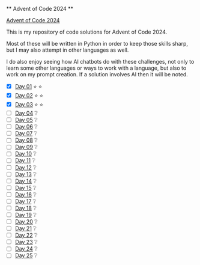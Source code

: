 ** Advent of Code 2024 **

[Advent of Code 2024](https://adventofcode.com/2024)

This is my repository of code solutions for Advent of Code 2024.

Most of these will be written in Python in order to keep those skills sharp, but I may also attempt in other languages as well.

I do also enjoy seeing how AI chatbots do with these challenges, not only to learn some other languages or ways to work with a language, but also to work on my prompt creation. If a solution involves AI then it will be noted.


- [x] [Day 01](https://adventofcode.com/2024/day/1) :star: :star:
- [x] [Day 02](https://adventofcode.com/2024/day/2) :star: :star:
- [x] [Day 03](https://adventofcode.com/2024/day/3) :star: :star:
- [ ] [Day 04](https://adventofcode.com/2024/day/4) :grey_question:
- [ ] [Day 05](https://adventofcode.com/2024/day/5) :grey_question:
- [ ] [Day 06](https://adventofcode.com/2024/day/6) :grey_question:
- [ ] [Day 07](https://adventofcode.com/2024/day/7) :grey_question:
- [ ] [Day 08](https://adventofcode.com/2024/day/8) :grey_question:
- [ ] [Day 09](https://adventofcode.com/2024/day/9) :grey_question:
- [ ] [Day 10](https://adventofcode.com/2024/day/10) :grey_question:
- [ ] [Day 11](https://adventofcode.com/2024/day/11) :grey_question:
- [ ] [Day 12](https://adventofcode.com/2024/day/12) :grey_question:
- [ ] [Day 13](https://adventofcode.com/2024/day/13) :grey_question:
- [ ] [Day 14](https://adventofcode.com/2024/day/14) :grey_question:
- [ ] [Day 15](https://adventofcode.com/2024/day/15) :grey_question:
- [ ] [Day 16](https://adventofcode.com/2024/day/16) :grey_question:
- [ ] [Day 17](https://adventofcode.com/2024/day/17) :grey_question:
- [ ] [Day 18](https://adventofcode.com/2024/day/18) :grey_question:
- [ ] [Day 19](https://adventofcode.com/2024/day/19) :grey_question:
- [ ] [Day 20](https://adventofcode.com/2024/day/20) :grey_question:
- [ ] [Day 21](https://adventofcode.com/2024/day/21) :grey_question:
- [ ] [Day 22](https://adventofcode.com/2024/day/22) :grey_question:
- [ ] [Day 23](https://adventofcode.com/2024/day/23) :grey_question:
- [ ] [Day 24](https://adventofcode.com/2024/day/24) :grey_question:
- [ ] [Day 25](https://adventofcode.com/2024/day/25) :grey_question:
